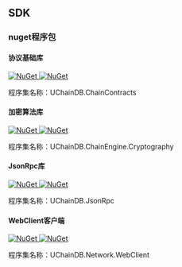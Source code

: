 ## SDK

### nuget程序包

#### 协议基础库

[
![NuGet](https://img.shields.io/nuget/v/UChainDB.ChainContracts.svg)
![NuGet](https://img.shields.io/nuget/dt/UChainDB.ChainContracts.svg)
](https://www.nuget.org/packages/UChainDB.ChainContracts)

程序集名称：UChainDB.ChainContracts


#### 加密算法库

[
![NuGet](https://img.shields.io/nuget/v/UChainDB.ChainEngine.Cryptography.svg)
![NuGet](https://img.shields.io/nuget/dt/UChainDB.ChainEngine.Cryptography.svg)
](https://www.nuget.org/packages/UChainDB.ChainEngine.Cryptography)

程序集名称：UChainDB.ChainEngine.Cryptography

#### JsonRpc库

[
![NuGet](https://img.shields.io/nuget/v/UChainDB.JsonRpc.svg)
![NuGet](https://img.shields.io/nuget/dt/UChainDB.JsonRpc.svg)
](https://www.nuget.org/packages/UChainDB.JsonRpc)

程序集名称：UChainDB.JsonRpc


#### WebClient客户端

[
![NuGet](https://img.shields.io/nuget/v/UChainDB.Network.WebClient.svg)
![NuGet](https://img.shields.io/nuget/dt/UChainDB.Network.WebClient.svg)
](https://www.nuget.org/packages/UChainDB.Network.WebClient)

程序集名称：UChainDB.Network.WebClient



<!-- ## npm程序包 -->
<!--  -->
<!-- 开发中，尚未发布。 -->
